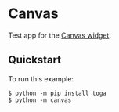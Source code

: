 # Canvas

Test app for the
[Canvas widget](https://toga.beeware.org/en/stable/reference/api/widgets/canvas.html).

## Quickstart

To run this example:

```
$ python -m pip install toga
$ python -m canvas
```
